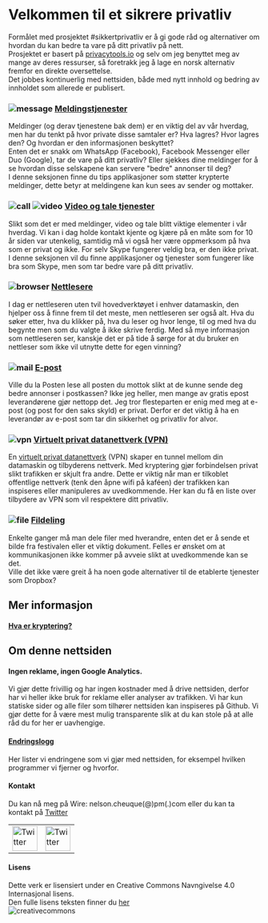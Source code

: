 # Velkommen til et sikrere privatliv


Formålet med prosjektet #sikkertprivatliv er å gi gode råd og alternativer om hvordan du kan bedre ta vare på ditt privatliv på nett.     
Prosjektet er basert på [privacytools.io](https://www.privacytools.io/) og selv om jeg benyttet meg av mange av deres ressurser, så foretrakk jeg å lage en norsk alternativ fremfor en direkte oversettelse.  
Det jobbes kontinuerlig med nettsiden, både med nytt innhold og bedring av innholdet som allerede er publisert.  


### ![message](img/icons/message.svg)  [Meldingstjenester](meldingstjenester.md)

Meldinger (og derav tjenestene bak dem) er en viktig del av vår hverdag, men har du tenkt på hvor private disse samtaler er? Hva lagres? Hvor lagres den? Og hvordan er den informasjonen beskyttet?    
Enten det er snakk om WhatsApp (Facebook), Facebook Messenger eller Duo (Google), tar de vare på ditt privatliv? Eller sjekkes dine meldinger for å se hvordan disse selskapene kan servere "bedre" annonser til deg?  
I denne seksjonen finne du tips applikasjoner som støtter krypterte meldinger, dette betyr at meldingene kan kun sees av sender og mottaker.  


### ![call](img/icons/call.svg) ![video](img/icons/video.svg)  [Video og tale tjenester](video-tale.md)  

Slikt som det er med meldinger, video og tale blitt viktige elementer i vår hverdag. Vi kan i dag holde kontakt kjente og kjære på en måte som for 10 år siden var utenkelig, samtidig må vi også her være oppmerksom på hva som er privat og ikke. For selv Skype fungerer veldig bra, er den ikke privat. I denne seksjonen vil du finne applikasjoner og tjenester som fungerer like bra som Skype, men som tar bedre vare på ditt privatliv.  


### ![browser](img/icons/chrome.svg) [Nettlesere](nettlesere.md)  

I dag er nettleseren uten tvil hovedverktøyet i enhver datamaskin, den hjelper oss å finne frem til det meste, men nettleseren ser også alt. Hva du søker etter, hva du klikker på, hva du leser og hvor lenge, til og med hva du begynte men som du valgte å ikke skrive ferdig. Med så mye informasjon som nettleseren ser, kanskje det er på tide å sørge for at du bruker en nettleser som ikke vil utnytte dette for egen vinning?


### ![mail](img/icons/mail.svg) [E-post](epost.md)  

Ville du la Posten lese all posten du mottok slikt at de kunne sende deg bedre annonser i postkassen? Ikke jeg heller, men mange av gratis epost leverandørene gjør nettopp det. Jeg tror flesteparten er enig med meg at e-post (og post for den saks skyld) er privat.  Derfor er det viktig å ha en leverandør av e-post som tar din sikkerhet og privatliv for alvor.  


### ![vpn](img/icons/shield.svg)  [Virtuelt privat datanettverk (VPN)](vpn.md)  

En [virtuelt privat datanettverk](https://no.wikipedia.org/wiki/Virtual_private_network) (VPN) skaper en tunnel mellom din datamaskin og tilbyderens nettverk. Med kryptering gjør forbindelsen privat slikt trafikken er skjult fra andre. Dette er viktig når man er tilkoblet offentlige nettverk (tenk den åpne wifi på kaféen) der trafikken kan inspiseres eller manipuleres av uvedkommende. Her kan du få en liste over tilbydere av VPN som vil respektere ditt privatliv.  


### ![file](img/icons/file.svg) [Fildeling](fildeling.md)  
Enkelte ganger må man dele filer med hverandre, enten det er å sende et bilde fra festivalen eller et viktig dokument. Felles er ønsket om at kommunikasjonen ikke kommer på avveie slikt at uvedkommende kan se det.  
Ville det ikke være greit å ha noen gode alternativer til de etablerte tjenester som Dropbox?


## Mer informasjon  

#### [Hva er kryptering?](kryptering.md)  


## Om denne nettsiden

#### Ingen reklame, ingen Google Analytics.  
Vi gjør dette frivillig og har ingen kostnader med å drive nettsiden, derfor har vi heller ikke bruk for reklame eller analyser av trafikken.  Vi har kun statiske sider og alle filer som tilhører nettsiden kan inspiseres på Github. Vi gjør dette for å være mest mulig transparente slik at du kan stole på at alle råd du for her er uavhengige.  


#### [Endringslogg](endringslogg.md) 
Her lister vi endringene som vi gjør med nettsiden, for eksempel hvilken programmer vi fjerner og hvorfor.



#### Kontakt

Du kan nå meg på Wire: nelson.cheuque(@)pm(.)com eller du kan ta kontakt på [Twitter](https://twitter.com/sikkerprivatliv)

<table>
 <tr>
   <td>
   <a href="https://twitter.com/sikkerprivatliv" >
   <img src="img/logos/twitter.png" alt="Twitter" height="50" width="50" /> </a>
   </td>
   <td>
   <a href="https://github.com/sikkertprivatliv/sikkertprivatliv.github.io" >
   <img src="img/logos/github.png" alt="Twitter" height="50" width="50" /> </a>
   </td>
 </tr>
</table>


#### Lisens  
Dette verk er lisensiert under en Creative Commons Navngivelse 4.0 Internasjonal lisens.  
Den fulle lisens teksten finner du [her](Lisens.md)  
![creativecommons](img/logos/creativecommons.png)
